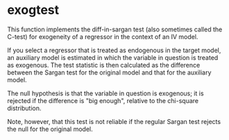 # exogtest

This function implements the diff-in-sargan test (also sometimes
called the C-test) for exogeneity of a regressor in the context
of an IV model.

If you select a regressor that is treated as endogenous in the
target model, an auxiliary model is estimated in which the 
variable in question is treated as exogenous. The test statistic
is then calculated as the difference between the Sargan test for
the original model and that for the auxiliary model.

The null hypothesis is that the variable in question is exogenous;
it is rejected if the difference is "big enough", relative to the
chi-square distribution.

Note, however, that this test is not reliable if the regular Sargan
test rejects the null for the original model.
